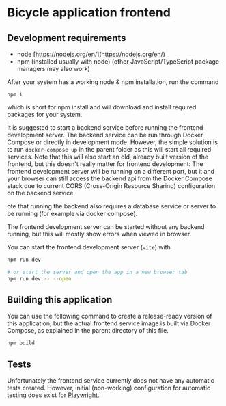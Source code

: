 # Bicycle application frontend

## Development requirements

* node [https://nodejs.org/en/](https://nodejs.org/en/)
* npm (installed usually with node) (other JavaScript/TypeScript package managers may also work)

After your system has a working node & npm installation, run the command
```
npm i
```
which is short for npm install and will download and install required packages for your system. 


It is suggested to start a backend service before running the frontend development server. The backend service can be run through Docker Compose or directly in development mode. However, the simple solution is to run `docker-compose up` in the parent folder as this will start all required services. Note that this will also start an old, already built version of the frontend, but this doesn't really matter for frontend development: The frontend development server will be running on a different port, but it and your browser can still access the backend api from the Docker Compose stack due to current CORS (Cross-Origin Resource Sharing) configuration on the backend service.

ote that running the backend also requires a database service or server to be running (for example via docker compose).

The frontend development server can be started without any backend running, but this will mostly show errors when viewed in browser.

You can start the frontend development server (`vite`) with
```bash
npm run dev

# or start the server and open the app in a new browser tab
npm run dev -- --open
```

## Building this application
You can use the following command to create a release-ready version of this application, but the actual frontend service image is built via Docker Compose, as explained in the parent directory of this file.
```
npm build
```

## Tests
Unfortunately the frontend service currently does not have any automatic tests created. However, initial (non-working) configuration for automatic testing does exist for [Playwright](https://playwright.dev/).

